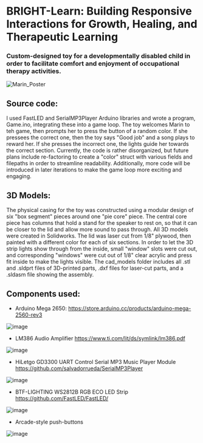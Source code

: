 # BRIGHT-Learn: Building Responsive Interactions for Growth, Healing, and Therapeutic Learning
### Custom-designed toy for a developmentally disabled child in order to facilitate comfort and enjoyment of occupational therapy activities.

![Marin_Poster](https://github.com/mayarim/BRIGHT-Learn/assets/75183224/cfd23567-8a4f-4eb2-91c8-e752d1101683)

## Source code: 
I used FastLED and SerialMP3Player Arduino libraries and wrote a program, Game.ino, integrating these into a game loop. The toy welcomes Marin to teh game, then prompts her to press the button of a random color. If she pressees the correct one, then the toy says "Good job" and a song plays to reward her. If she presses the incorrect one, the lights guide her towards the correct section. Currently, the code is rather disorganized, but future plans include re-factoring to create a "color" struct with various fields and filepaths in order to streamline readability. Additionally, more code will be introduced in later iterations to make the game loop more exciting and engaging. 

## 3D Models: 
The physical casing for the toy was constructed using a modular design of six "box segment" pieces around one "pie core" piece. The central core piece has columns that hold a stand for the speaker to rest on, so that it can be closer to the lid and allow more sound to pass through. All 3D models were created in Solidworks. The lid was laser cut from 1/8" plywood, then painted with a different color for each of six sections. In order to let the 3D strip lights show through from the inside, small "window" slots were cut out, and corresponding "windows" were cut out of 1/8" clear acrylic and press fit inside to make the lights visible. The cad_models folder includes all .stl and .sldprt files of 3D-printed parts, .dxf files for laser-cut parts, and a .sldasm file showing the assembly. 

## Components used: 
* Arduino Mega 2650: https://store.arduino.cc/products/arduino-mega-2560-rev3
  
![image](https://github.com/mayarim/BRIGHT-Learn/assets/75183224/7b88fdf2-e105-4f9c-8de6-7033c2bfd053)


* LM386 Audio Amplifier https://www.ti.com/lit/ds/symlink/lm386.pdf
  
![image](https://github.com/mayarim/BRIGHT-Learn/assets/75183224/ffbdaa67-c67a-4ad1-bfb9-ad368120bcd7)



* HiLetgo GD3300 UART Control Serial MP3 Music Player Module https://github.com/salvadorrueda/SerialMP3Player

![image](https://github.com/mayarim/BRIGHT-Learn/assets/75183224/04ae702c-4c38-41ae-ac97-4a081211e497)


* BTF-LIGHTING WS2812B RGB ECO LED Strip https://github.com/FastLED/FastLED/

![image](https://github.com/mayarim/BRIGHT-Learn/assets/75183224/eac64873-97ef-48cd-b303-dbdf04af9930)


* Arcade-style push-buttons

![image](https://github.com/mayarim/BRIGHT-Learn/assets/75183224/a74fa25e-5498-40fd-a123-5cd2e0f3f5fb)
